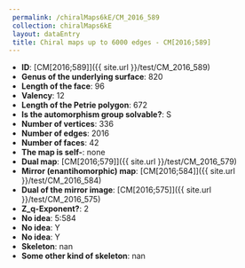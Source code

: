 ```yaml
--- 
 permalink: /chiralMaps6kE/CM_2016_589 
 collection: chiralMaps6kE
 layout: dataEntry
 title: Chiral maps up to 6000 edges - CM[2016;589]
---
```


- **ID**: [CM[2016;589]]({{ site.url }}/test/CM_2016_589)
- **Genus of the underlying surface**: 820
- **Length of the face**: 96
- **Valency**: 12
- **Length of the Petrie polygon**: 672
- **Is the automorphism group solvable?**: S
- **Number of vertices**: 336
- **Number of edges**: 2016
- **Number of faces**: 42
- **The map is self-**: none
- **Dual map**: [CM[2016;579]]({{ site.url }}/test/CM_2016_579)
- **Mirror (enantihomorphic) map**: [CM[2016;584]]({{ site.url }}/test/CM_2016_584)
- **Dual of the mirror image**: [CM[2016;575]]({{ site.url }}/test/CM_2016_575)
- **Z_q-Exponent?**: 2
- **No idea**:  5:584
- **No idea**: Y
- **No idea**: Y
- **Skeleton**: nan
- **Some other kind of skeleton**: nan
